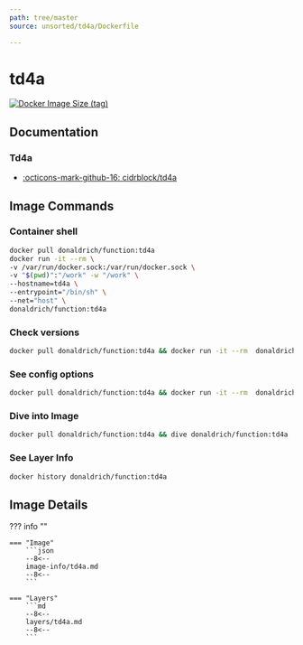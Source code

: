 ```yaml
---
path: tree/master
source: unsorted/td4a/Dockerfile

---
```


# td4a

[![Docker Image Size (tag)](https://img.shields.io/docker/image-size/donaldrich/function/td4a?color=blue&label=donaldrich/function:td4a&logo=docker&style=flat-square)](https://hub.docker.com/r/donaldrich/function/td4a)

## Documentation

### Td4a

* [:octicons-mark-github-16: cidrblock/td4a](https://github.com/cidrblock/td4a)

## Image Commands

### Container shell

```sh
docker pull donaldrich/function:td4a
docker run -it --rm \
-v /var/run/docker.sock:/var/run/docker.sock \
-v "$(pwd)":"/work" -w "/work" \
--hostname=td4a \
--entrypoint="/bin/sh" \
--net="host" \
donaldrich/function:td4a
```

### Check versions

```sh
docker pull donaldrich/function:td4a && docker run -it --rm  donaldrich/function:td4a validate
```

### See config options

```sh
docker pull donaldrich/function:td4a && docker run -it --rm  donaldrich/function:td4a help
```

### Dive into Image

```sh
docker pull donaldrich/function:td4a && dive donaldrich/function:td4a
```

### See Layer Info

```sh
docker history donaldrich/function:td4a
```

## Image Details

??? info ""

    === "Image"
        ```json
        --8<--
        image-info/td4a.md
        --8<--
        ```

    === "Layers"
        ```md
        --8<--
        layers/td4a.md
        --8<--
        ```
